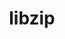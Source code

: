 ---
title: "libzip"
layout: cache
categories: [package, develop]
meta: {"compilers": ["gcc@11.4.0"], "num_specs": 9, "num_specs_by_stack": {"hep": 9, "root": 9}, "oss": ["ubuntu22.04"], "platforms": ["linux"], "stacks": ["hep", "root"], "targets": ["x86_64_v3"], "versions": ["1.11.1"]}
spec_details: [{"compiler": "gcc@11.4.0", "hash": "2aui2bt4tdrzrfmu6czqu24smn5xekkk", "os": "ubuntu22.04", "platform": "linux", "size": "-", "stacks": ["hep", "root"], "target": "x86_64_v3", "variants": ["build_system=cmake", "build_type=Release", "+bzip2", "generator=make", "+gnutls", "~ipo", "+lzma", "+mbedtls", "+openssl", "+zstd"], "versions": ["1.11.1"]}, {"compiler": "gcc@11.4.0", "hash": "2f5h7sizxu5t74nhl7flfj47v2lhc5hn", "os": "ubuntu22.04", "platform": "linux", "size": "-", "stacks": ["hep", "root"], "target": "x86_64_v3", "variants": ["build_system=cmake", "build_type=Release", "+bzip2", "generator=make", "+gnutls", "~ipo", "+lzma", "+mbedtls", "+openssl", "+zstd"], "versions": ["1.11.1"]}, {"compiler": "gcc@11.4.0", "hash": "cis56tgxut7cn6rxwcxganjgg5jccqus", "os": "ubuntu22.04", "platform": "linux", "size": "-", "stacks": ["hep", "root"], "target": "x86_64_v3", "variants": ["build_system=cmake", "build_type=Release", "+bzip2", "generator=make", "+gnutls", "~ipo", "+lzma", "+mbedtls", "+openssl", "+zstd"], "versions": ["1.11.1"]}, {"compiler": "gcc@11.4.0", "hash": "gvkxrnvahrzwdjyp5gmcv2m5xc5w4lk7", "os": "ubuntu22.04", "platform": "linux", "size": "-", "stacks": ["hep", "root"], "target": "x86_64_v3", "variants": ["build_system=cmake", "build_type=Release", "+bzip2", "generator=make", "+gnutls", "~ipo", "+lzma", "+mbedtls", "+openssl", "+zstd"], "versions": ["1.11.1"]}, {"compiler": "gcc@11.4.0", "hash": "jnh2hglgg4hzfeeg6mn2nxhnaxrcg6ar", "os": "ubuntu22.04", "platform": "linux", "size": "-", "stacks": ["hep", "root"], "target": "x86_64_v3", "variants": ["build_system=cmake", "build_type=Release", "+bzip2", "generator=make", "+gnutls", "~ipo", "+lzma", "+mbedtls", "+openssl", "+zstd"], "versions": ["1.11.1"]}, {"compiler": "gcc@11.4.0", "hash": "nhicedxp3qd7rpixvs3l5pd2f4kdgico", "os": "ubuntu22.04", "platform": "linux", "size": "-", "stacks": ["hep", "root"], "target": "x86_64_v3", "variants": ["build_system=cmake", "build_type=Release", "+bzip2", "generator=make", "+gnutls", "~ipo", "+lzma", "+mbedtls", "+openssl", "+zstd"], "versions": ["1.11.1"]}, {"compiler": "gcc@11.4.0", "hash": "qz3phasjcnbas7gxxinzhepkp5i27iwn", "os": "ubuntu22.04", "platform": "linux", "size": "-", "stacks": ["hep", "root"], "target": "x86_64_v3", "variants": ["build_system=cmake", "build_type=Release", "+bzip2", "generator=make", "+gnutls", "~ipo", "+lzma", "+mbedtls", "+openssl", "+zstd"], "versions": ["1.11.1"]}, {"compiler": "gcc@11.4.0", "hash": "xobry7nbzb5dji5mym2hxgqloys3xaq6", "os": "ubuntu22.04", "platform": "linux", "size": "-", "stacks": ["hep", "root"], "target": "x86_64_v3", "variants": ["build_system=cmake", "build_type=Release", "+bzip2", "generator=make", "+gnutls", "~ipo", "+lzma", "+mbedtls", "+openssl", "+zstd"], "versions": ["1.11.1"]}, {"compiler": "gcc@11.4.0", "hash": "y3jy5lcxem2tm7us3kmv5h62zvtkj3vf", "os": "ubuntu22.04", "platform": "linux", "size": "-", "stacks": ["hep", "root"], "target": "x86_64_v3", "variants": ["build_system=cmake", "build_type=Release", "+bzip2", "generator=make", "+gnutls", "~ipo", "+lzma", "+mbedtls", "+openssl", "+zstd"], "versions": ["1.11.1"]}]
---